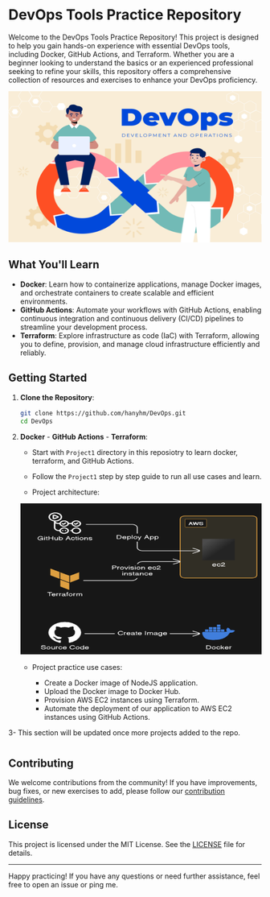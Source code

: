 # DevOps Tools Practice Repository

Welcome to the DevOps Tools Practice Repository! 
This project is designed to help you gain hands-on experience with essential DevOps tools, including Docker, GitHub Actions, and Terraform. Whether you are a beginner looking to understand the basics or an experienced professional seeking to refine your skills, this repository offers a comprehensive collection of resources and exercises to enhance your DevOps proficiency.

<img src="./devops.jpg" alt="Project Diagram" width="700" height="300">

## What You'll Learn

- **Docker**: Learn how to containerize applications, manage Docker images, and orchestrate containers to create scalable and efficient environments.
- **GitHub Actions**: Automate your workflows with GitHub Actions, enabling continuous integration and continuous delivery (CI/CD) pipelines to streamline your development process.
- **Terraform**: Explore infrastructure as code (IaC) with Terraform, allowing you to define, provision, and manage cloud infrastructure efficiently and reliably.

## Getting Started

1. **Clone the Repository**:
   ```sh
   git clone https://github.com/hanyhm/DevOps.git
   cd DevOps
   ```

2. **Docker** - **GitHub Actions** - **Terraform**:
   - Start with `Project1` directory in this reposiotry to learn docker, terraform, and GitHub Actions.
   - Follow the `Project1` step by step guide to run all use cases and learn.

   - Project architecture:
   <img src="./diagram.png" alt="Project Diagram" width="500" height="300">

   - Project practice use cases:

     - Create a Docker image of NodeJS application.
     - Upload the Docker image to Docker Hub.
     - Provision AWS EC2 instances using Terraform.
     - Automate the deployment of our application to AWS EC2 instances using GitHub Actions.

3- This section will be updated once more projects added to the repo. 

#
#

## Contributing

We welcome contributions from the community! If you have improvements, bug fixes, or new exercises to add, please follow our [contribution guidelines](CONTRIBUTING.md).

## License

This project is licensed under the MIT License. See the [LICENSE](LICENSE) file for details.

---

Happy practicing! If you have any questions or need further assistance, feel free to open an issue or ping me.